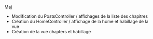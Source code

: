 Maj

- Modification du PostsController / affichages de la liste des chapitres
- Création du HomeController / affichage de la home et habillage de la vue
- Création de la vue chapters et habillage
